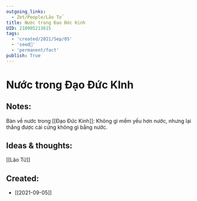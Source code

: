 ```yaml
---
outgoing_links:
  - Zet/People/Lão Tử
title: Nước trong Đạo Đức Kinh
UID: 210905213615
tags:
  - 'created/2021/Sep/05'
  - 'seed🥜'
  - 'permanent/fact'
publish: True
---
```

# Nước trong Đạo Đức KInh

## Notes:
Bàn về nước trong [[Đạo Đức Kinh]]: Không gì mềm yếu hơn nước, nhưng lại thắng được cái cứng không gì bằng nước.

## Ideas & thoughts:
[[Lão Tử]]
## Created:
- [[2021-09-05]]
